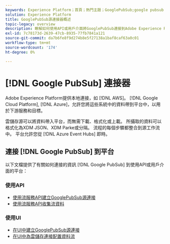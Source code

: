 ```yaml
---
keywords: Experience Platform；首頁；熱門主題；GooglePubSub;google pubsub
solution: Experience Platform
title: GooglePubSub源連接器概述
topic-legacy: overview
description: 瞭解如何使用API或用戶介面將GooglePubSub連接到Adobe Experience Platform。
exl-id: 7c78173d-2639-47cb-8935-77fb7841a121
source-git-commit: da7b6fe8f9d274b8e5f27138a1baf8caf63a0c01
workflow-type: tm+mt
source-wordcount: '174'
ht-degree: 0%

---
```


# [!DNL Google PubSub] 連接器

Adobe Experience Platform提供本地連接，如 [!DNL AWS]。 [!DNL Google Cloud Platform], [!DNL Azure]，允許您將這些系統中的資料帶到平台中，以用於下游服務和目標。

雲儲存源可以將資料帶入平台，而無需下載、格式化或上載。 所攝取的資料可以格式化為XDM JSON、XDM Parke或分隔。 流程的每個步驟都整合到源工作流中。 平台允許您從 [!DNL Azure Event Hubs] 即時。

## 連接 [!DNL Google PubSub] 到平台

以下文檔提供了有關如何連接的資訊 [!DNL Google PubSub] 到使用API或用戶介面的平台：

### 使用API

- [使用流服務API建立GooglePubSub源連接](../../tutorials/api/create/cloud-storage/google-pubsub.md)
- [使用流服務API收集流資料](../../tutorials/api/collect/streaming.md)

### 使用UI

- [在UI中建立GooglePubSub源連接](../../tutorials/ui/create/cloud-storage/google-pubsub.md)
- [在UI中為雲儲存連接配置資料流](../../tutorials/ui/dataflow/streaming/cloud-storage-streaming.md)
